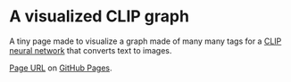 # A visualized CLIP graph

A tiny page made to visualize a graph made of many many tags for a [CLIP neural network](https://openai.com/blog/clip/) that converts text to images.

[Page URL](https://6r1d.github.io/CLIP_graph_visualized/index.html) on [GitHub Pages](https://pages.github.com/).
